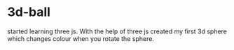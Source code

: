 # 3d-ball
started learning three js. With the help of three js created my first 3d sphere which changes colour when you rotate the sphere.
